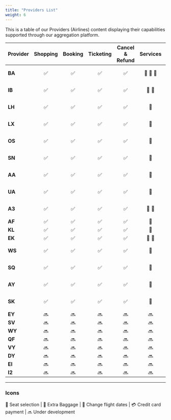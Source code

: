 ```yaml
---
title: "Providers List"
weight: 6
---
```


This is a table of our Providers (Airlines) content displaying their capabilities supported through our aggregation platform.


| Provider      | Shopping | Booking | Ticketing | Cancel & Refund | Services | Changes | FOP |
| ------------- |:-:|:-:|:-:|:-:|:-:|:-:|:-:|
| **BA**        | :white_check_mark:| :white_check_mark: | :white_check_mark: | :white_check_mark: | :seat: :baggage_claim: :fork_and_knife: | :soon: | BSP :credit_card: | 
| **IB**        | :white_check_mark:| :white_check_mark: | :white_check_mark: | :white_check_mark: | :seat: :baggage_claim: | :soon: | BSP, :credit_card: | 
| **LH**        | :white_check_mark:| :white_check_mark: | :white_check_mark: | :white_check_mark: | :seat: | :soon: | BSP, :credit_card: | 
| **LX**        | :white_check_mark:| :white_check_mark: | :white_check_mark: | :white_check_mark: | :seat: | :soon: | BSP, :credit_card: | 
| **OS**        | :white_check_mark:| :white_check_mark: | :white_check_mark: | :white_check_mark: | :seat: | :soon: | BSP, :credit_card: | 
| **SN**        | :white_check_mark:| :white_check_mark: | :white_check_mark: | :white_check_mark: | :seat: | :soon: | BSP, :credit_card: | 
| **AA**        | :white_check_mark:| :white_check_mark: | :white_check_mark: | :white_check_mark: | :seat: | :soon: | BSP, :credit_card: | 
| **UA**        | :white_check_mark:| :white_check_mark: | :white_check_mark: | :white_check_mark: | :seat: | :soon: | BSP, :credit_card: | 
| **A3**        | :white_check_mark:| :white_check_mark: | :white_check_mark: | :white_check_mark: | :seat: :baggage_claim: | :soon: | BSP, :credit_card: | 
| **AF**        | :white_check_mark:| :white_check_mark: | :white_check_mark: | :white_check_mark: | :seat: | - | BSP | 
| **KL**        | :white_check_mark:| :white_check_mark: | :white_check_mark: | :white_check_mark: | :seat: | - | BSP | 
| **EK**        | :white_check_mark:| :white_check_mark: | :white_check_mark: | :white_check_mark: | :seat: :baggage_claim: | - | BSP | 
| **WS**        | :white_check_mark:| :white_check_mark: | :white_check_mark: | :white_check_mark: | :seat: | - | BSP, :credit_card: | 
| **SQ**        | :white_check_mark:| :white_check_mark: | :white_check_mark: | :white_check_mark: | :seat: | - | BSP, :credit_card: | 
| **AY**        | :white_check_mark:| :white_check_mark: | :white_check_mark: | :white_check_mark: | :seat: | - | BSP, :credit_card: | 
| **SK**        | :white_check_mark:| :white_check_mark: | :white_check_mark: | :white_check_mark: | :seat: | - | BSP, :credit_card: | 
| **EY**        | :soon: | :soon: | :soon: | :soon: | :soon: |  | :soon: | 
| **SV**        | :soon: | :soon: | :soon: | :soon: | :soon: |  | :soon: | 
| **WY**        | :soon: | :soon: | :soon: | :soon: | :soon: |  | :soon: | 
| **QF**        | :soon: | :soon: | :soon: | :soon: | :soon: |  | :soon: | 
| **VY**        | :soon: | :soon: | :soon: | :soon: | :soon: |  | :soon: | 
| **DY**        | :soon: | :soon: | :soon: | :soon: | :soon: |  | :soon: | 
| **EI**        | :soon: | :soon: | :soon: | :soon: | :soon: |  | :soon: | 
| **I2**        | :soon: | :soon: | :soon: | :soon: | :soon: |  | :soon: |
-------------

### Icons

:seat: Seat selection |  :baggage_claim: Extra Baggage | :date: Change flight dates | :credit_card: Credit card payment | :soon: Under development
